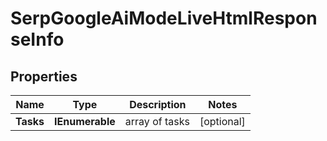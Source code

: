 # SerpGoogleAiModeLiveHtmlResponseInfo


## Properties

| Name | Type | Description | Notes |
|------------ | ------------- | ------------- | -------------|
**Tasks** | **IEnumerable<SerpGoogleAiModeLiveHtmlTaskInfo>** | array of tasks |[optional]|